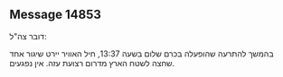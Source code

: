 ## Message 14853

דובר צה"ל:

בהמשך להתרעה שהופעלה בכרם שלום בשעה 13:37, חיל האוויר יירט שיגור אחד שחצה לשטח הארץ מדרום רצועת עזה.
אין נפגעים.

